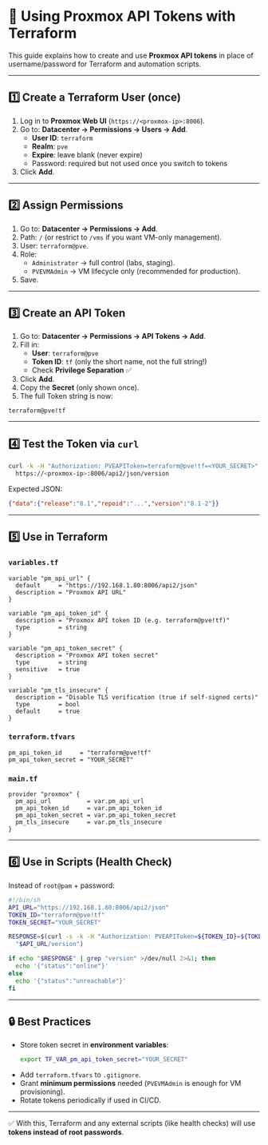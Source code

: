 # 🔑 Using Proxmox API Tokens with Terraform

This guide explains how to create and use **Proxmox API tokens** in place of username/password for Terraform and automation scripts.

---

## 1️⃣ Create a Terraform User (once)

1. Log in to **Proxmox Web UI** (`https://<proxmox-ip>:8006`).
2. Go to: **Datacenter → Permissions → Users → Add**.
   - **User ID**: `terraform`
   - **Realm**: `pve`
   - **Expire**: leave blank (never expire)
   - Password: required but not used once you switch to tokens
3. Click **Add**.

---

## 2️⃣ Assign Permissions

1. Go to: **Datacenter → Permissions → Add**.
2. Path: `/` (or restrict to `/vms` if you want VM-only management).
3. User: `terraform@pve`.
4. Role: 
   - `Administrator` → full control (labs, staging).
   - `PVEVMAdmin` → VM lifecycle only (recommended for production).
5. Save.

---

## 3️⃣ Create an API Token

1. Go to: **Datacenter → Permissions → API Tokens → Add**.
2. Fill in:
   - **User**: `terraform@pve`
   - **Token ID**: `tf` (only the short name, not the full string!)
   - Check **Privilege Separation** ✅
3. Click **Add**.
4. Copy the **Secret** (only shown once).
5. The full Token string is now:

```
terraform@pve!tf
```

---

## 4️⃣ Test the Token via `curl`

```sh
curl -k -H "Authorization: PVEAPIToken=terraform@pve!tf=<YOUR_SECRET>" \
  https://<proxmox-ip>:8006/api2/json/version
```

Expected JSON:
```json
{"data":{"release":"8.1","repoid":"...","version":"8.1-2"}}
```

---

## 5️⃣ Use in Terraform

### `variables.tf`
```hcl
variable "pm_api_url" {
  default     = "https://192.168.1.80:8006/api2/json"
  description = "Proxmox API URL"
}

variable "pm_api_token_id" {
  description = "Proxmox API token ID (e.g. terraform@pve!tf)"
  type        = string
}

variable "pm_api_token_secret" {
  description = "Proxmox API token secret"
  type        = string
  sensitive   = true
}

variable "pm_tls_insecure" {
  description = "Disable TLS verification (true if self-signed certs)"
  type        = bool
  default     = true
}
```

### `terraform.tfvars`
```hcl
pm_api_token_id     = "terraform@pve!tf"
pm_api_token_secret = "YOUR_SECRET"
```

### `main.tf`
```hcl
provider "proxmox" {
  pm_api_url          = var.pm_api_url
  pm_api_token_id     = var.pm_api_token_id
  pm_api_token_secret = var.pm_api_token_secret
  pm_tls_insecure     = var.pm_tls_insecure
}
```

---

## 6️⃣ Use in Scripts (Health Check)

Instead of `root@pam` + password:

```sh
#!/bin/sh
API_URL="https://192.168.1.80:8006/api2/json"
TOKEN_ID="terraform@pve!tf"
TOKEN_SECRET="YOUR_SECRET"

RESPONSE=$(curl -s -k -H "Authorization: PVEAPIToken=${TOKEN_ID}=${TOKEN_SECRET}" \
  "$API_URL/version")

if echo "$RESPONSE" | grep "version" >/dev/null 2>&1; then
  echo '{"status":"online"}'
else
  echo '{"status":"unreachable"}'
fi
```

---

## 🔒 Best Practices
- Store token secret in **environment variables**:
  ```sh
  export TF_VAR_pm_api_token_secret="YOUR_SECRET"
  ```
- Add `terraform.tfvars` to `.gitignore`.
- Grant **minimum permissions** needed (`PVEVMAdmin` is enough for VM provisioning).
- Rotate tokens periodically if used in CI/CD.

---

✅ With this, Terraform and any external scripts (like health checks) will use **tokens instead of root passwords**.
